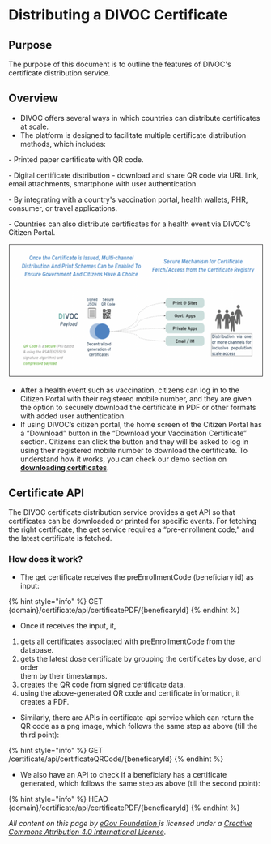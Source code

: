 # Distributing a DIVOC Certificate

## Purpose&#x20;

The purpose of this document is to outline the features of DIVOC's certificate distribution service.

## **Overview**

* DIVOC offers several ways in which countries can distribute certificates at scale.&#x20;
* The platform is designed to facilitate multiple certificate distribution methods, which includes:

&#x20;     \- Printed paper certificate with QR code.

&#x20;     \- Digital certificate distribution - download and share QR code via URL link, email  attachments, smartphone with user authentication.

&#x20;     \- By integrating with a country's vaccination portal, health wallets, PHR, consumer, or travel applications.

&#x20;     \- Countries can also distribute certificates for a health event via DIVOC’s Citizen Portal.

![](<../.gitbook/assets/Screenshot 2022-03-25 at 1.05.17 PM.png>)

* After a health event such as vaccination, citizens can log in to the Citizen Portal with their registered mobile number, and they are given the option to securely download the certificate in PDF or other formats with added user authentication.
* If using DIVOC’s citizen portal, the home screen of the Citizen Portal has a “Download” button in the “Download your Vaccination Certificate” section.  Citizens can click the button and they will be asked to log in using their registered mobile number to download the certificate. To understand how it works, you can check our demo section on [**downloading certificates**](https://divoc.egov.org.in/divoc-demo/citizen-portal#2.-for-downloading-a-certificate).

## Certificate API&#x20;

The DIVOC certificate distribution service provides a get API so that certificates can be downloaded or printed for specific events. For fetching the right certificate, the get service requires a “pre-enrollment code,” and the latest certificate is fetched.

### **How does it work?**

* The get certificate receives the preEnrollmentCode (beneficiary id) as input:&#x20;

{% hint style="info" %}
GET {domain}/certificate/api/certificatePDF/{beneficaryId}
{% endhint %}

* Once it receives the input, it,

1. gets all certificates associated with preEnrollmentCode from the database.
2. gets the latest dose certificate by grouping the certificates by dose, and order\
   them by their timestamps.
3. creates the QR code from signed certificate data.
4. using the above-generated QR code and certificate information, it creates a PDF.

* Similarly, there are APIs in certificate-api service which can return the QR code as a png image, which follows the same step as above (till the third point):

{% hint style="info" %}
GET /certificate/api/certificateQRCode/{beneficaryId}
{% endhint %}

* We also have an API to check if a beneficiary has a certificate generated, which follows the same step as above (till the second point):

{% hint style="info" %}
HEAD  {domain}/certificate/api/certificatePDF/{beneficaryId}
{% endhint %}



_All content on this page by_ [_eGov Foundation_ ](https://egov.org.in/)_is licensed under a_ [_Creative Commons Attribution 4.0 International License_](http://creativecommons.org/licenses/by/4.0/)_._

